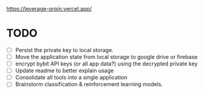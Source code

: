 https://leverage-orpin.vercel.app/

# TODO
- [ ] Persist the private key to local storage.
- [ ] Move the application state from local storage to google drive or firebase
- [ ] encrypt bybit API keys (or all app data?) using the decrypted private key
- [ ] Update readme to better explain usage
- [ ] Consolidate all tools into a single application 
- [ ] Brainstorm classification & reinforcement learning models. 